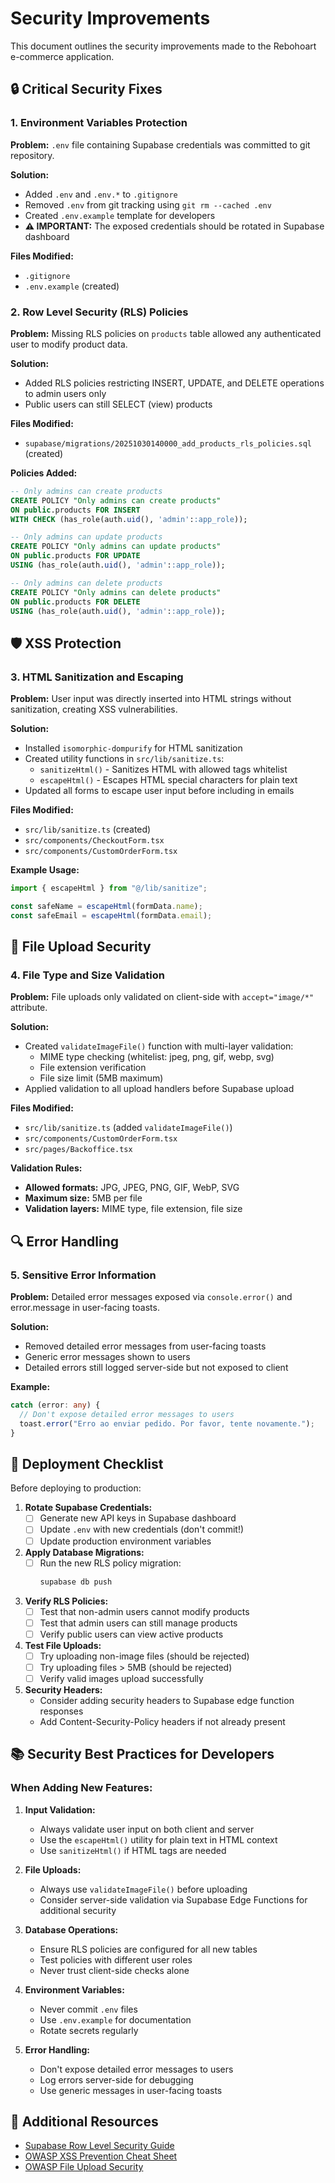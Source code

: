# Security Improvements

This document outlines the security improvements made to the Rebohoart e-commerce application.

## 🔒 Critical Security Fixes

### 1. Environment Variables Protection
**Problem:** `.env` file containing Supabase credentials was committed to git repository.

**Solution:**
- Added `.env` and `.env.*` to `.gitignore`
- Removed `.env` from git tracking using `git rm --cached .env`
- Created `.env.example` template for developers
- **⚠️ IMPORTANT:** The exposed credentials should be rotated in Supabase dashboard

**Files Modified:**
- `.gitignore`
- `.env.example` (created)

### 2. Row Level Security (RLS) Policies
**Problem:** Missing RLS policies on `products` table allowed any authenticated user to modify product data.

**Solution:**
- Added RLS policies restricting INSERT, UPDATE, and DELETE operations to admin users only
- Public users can still SELECT (view) products

**Files Modified:**
- `supabase/migrations/20251030140000_add_products_rls_policies.sql` (created)

**Policies Added:**
```sql
-- Only admins can create products
CREATE POLICY "Only admins can create products"
ON public.products FOR INSERT
WITH CHECK (has_role(auth.uid(), 'admin'::app_role));

-- Only admins can update products
CREATE POLICY "Only admins can update products"
ON public.products FOR UPDATE
USING (has_role(auth.uid(), 'admin'::app_role));

-- Only admins can delete products
CREATE POLICY "Only admins can delete products"
ON public.products FOR DELETE
USING (has_role(auth.uid(), 'admin'::app_role));
```

## 🛡️ XSS Protection

### 3. HTML Sanitization and Escaping
**Problem:** User input was directly inserted into HTML strings without sanitization, creating XSS vulnerabilities.

**Solution:**
- Installed `isomorphic-dompurify` for HTML sanitization
- Created utility functions in `src/lib/sanitize.ts`:
  - `sanitizeHtml()` - Sanitizes HTML with allowed tags whitelist
  - `escapeHtml()` - Escapes HTML special characters for plain text
- Updated all forms to escape user input before including in emails

**Files Modified:**
- `src/lib/sanitize.ts` (created)
- `src/components/CheckoutForm.tsx`
- `src/components/CustomOrderForm.tsx`

**Example Usage:**
```typescript
import { escapeHtml } from "@/lib/sanitize";

const safeName = escapeHtml(formData.name);
const safeEmail = escapeHtml(formData.email);
```

## 📁 File Upload Security

### 4. File Type and Size Validation
**Problem:** File uploads only validated on client-side with `accept="image/*"` attribute.

**Solution:**
- Created `validateImageFile()` function with multi-layer validation:
  - MIME type checking (whitelist: jpeg, png, gif, webp, svg)
  - File extension verification
  - File size limit (5MB maximum)
- Applied validation to all upload handlers before Supabase upload

**Files Modified:**
- `src/lib/sanitize.ts` (added `validateImageFile()`)
- `src/components/CustomOrderForm.tsx`
- `src/pages/Backoffice.tsx`

**Validation Rules:**
- **Allowed formats:** JPG, JPEG, PNG, GIF, WebP, SVG
- **Maximum size:** 5MB per file
- **Validation layers:** MIME type, file extension, file size

## 🔍 Error Handling

### 5. Sensitive Error Information
**Problem:** Detailed error messages exposed via `console.error()` and error.message in user-facing toasts.

**Solution:**
- Removed detailed error messages from user-facing toasts
- Generic error messages shown to users
- Detailed errors still logged server-side but not exposed to client

**Example:**
```typescript
catch (error: any) {
  // Don't expose detailed error messages to users
  toast.error("Erro ao enviar pedido. Por favor, tente novamente.");
}
```

## 🚀 Deployment Checklist

Before deploying to production:

1. **Rotate Supabase Credentials:**
   - [ ] Generate new API keys in Supabase dashboard
   - [ ] Update `.env` with new credentials (don't commit!)
   - [ ] Update production environment variables

2. **Apply Database Migrations:**
   - [ ] Run the new RLS policy migration:
     ```bash
     supabase db push
     ```

3. **Verify RLS Policies:**
   - [ ] Test that non-admin users cannot modify products
   - [ ] Test that admin users can still manage products
   - [ ] Verify public users can view active products

4. **Test File Uploads:**
   - [ ] Try uploading non-image files (should be rejected)
   - [ ] Try uploading files > 5MB (should be rejected)
   - [ ] Verify valid images upload successfully

5. **Security Headers:**
   - Consider adding security headers to Supabase edge function responses
   - Add Content-Security-Policy headers if not already present

## 📚 Security Best Practices for Developers

### When Adding New Features:

1. **Input Validation:**
   - Always validate user input on both client and server
   - Use the `escapeHtml()` utility for plain text in HTML context
   - Use `sanitizeHtml()` if HTML tags are needed

2. **File Uploads:**
   - Always use `validateImageFile()` before uploading
   - Consider server-side validation via Supabase Edge Functions for additional security

3. **Database Operations:**
   - Ensure RLS policies are configured for all new tables
   - Test policies with different user roles
   - Never trust client-side checks alone

4. **Environment Variables:**
   - Never commit `.env` files
   - Use `.env.example` for documentation
   - Rotate secrets regularly

5. **Error Handling:**
   - Don't expose detailed error messages to users
   - Log errors server-side for debugging
   - Use generic messages in user-facing toasts

## 🔗 Additional Resources

- [Supabase Row Level Security Guide](https://supabase.com/docs/guides/auth/row-level-security)
- [OWASP XSS Prevention Cheat Sheet](https://cheatsheetseries.owasp.org/cheatsheets/Cross_Site_Scripting_Prevention_Cheat_Sheet.html)
- [OWASP File Upload Security](https://cheatsheetseries.owasp.org/cheatsheets/File_Upload_Cheat_Sheet.html)
